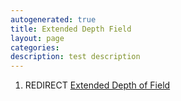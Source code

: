 ```yaml
---
autogenerated: true
title: Extended Depth Field
layout: page
categories: 
description: test description
---
```


1.  REDIRECT [Extended Depth of Field](Extended_Depth_of_Field)
